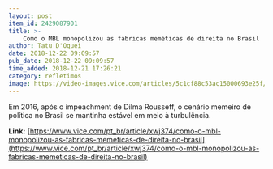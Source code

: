 ```yaml
---
layout: post
item_id: 2429087901
title: >-
    Como o MBL monopolizou as fábricas meméticas de direita no Brasil
author: Tatu D'Oquei
date: 2018-12-22 09:09:57
pub_date: 2018-12-22 09:09:57
time_added: 2018-12-21 17:26:21
category: refletimos
image: https://video-images.vice.com/articles/5c1cf88c53ac15000693e25f/lede/1545405279350-mblesse.jpeg?crop=1xw:0.84375xh;center,center&resize=1200:*
---
```


Em 2016, após o impeachment de Dilma Rousseff, o cenário memeiro de política no Brasil se mantinha estável em meio à turbulência.

**Link:** [https://www.vice.com/pt_br/article/xwj374/como-o-mbl-monopolizou-as-fabricas-memeticas-de-direita-no-brasil](https://www.vice.com/pt_br/article/xwj374/como-o-mbl-monopolizou-as-fabricas-memeticas-de-direita-no-brasil)

